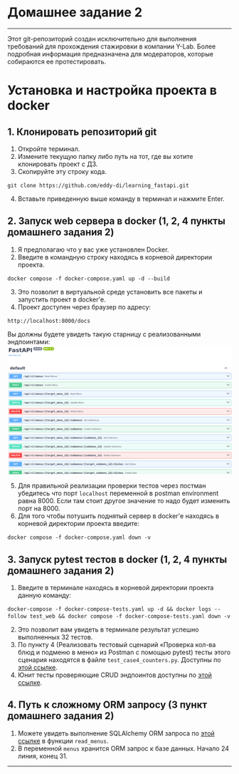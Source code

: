 # Домашнее задание 2
---
Этот git-репозиторий создан исключительно для выполнения требований для прохождения стажировки в компании Y-Lab. Более подробная информация предназначена для модераторов, которые собираются ее протестировать. 

# Установка и настройка проекта в docker
## 1. Клонировать репозиторий git 

1. Откройте терминал. 
2. Измените текущую папку либо путь на тот, где вы хотите клонировать проект с ДЗ. 
3. Скопируйте эту строку кода. 

```
git clone https://github.com/eddy-di/learning_fastapi.git
```

4. Вставьте приведенную выше команду в терминал и нажмите Enter.

## 2. Запуск web сервера в docker (1, 2, 4 пункты домашнего задания 2)

1. Я предполагаю что у вас уже установлен Docker.
2. Введите в командную строку находясь в корневой директории проекта.

```
docker compose -f docker-compose.yaml up -d --build
```

3. Это позволит в виртуальной среде установить все пакеты и запустить проект в docker'e.
4. Проект доступен через браузер по адресу:

```
http://localhost:8000/docs
```

Вы должны будете увидеть такую старницу с реализованными эндпоинтами: ![image](./readme_images/schemas_menu.png "Пример эндпоинтов")

5. Для правильной реализации проверки тестов через постман убедитесь что порт `localhost` переменной в postman environment равна 8000. Если там стоит другое значение то надо будет изменить порт на 8000.
6. Для того чтобы потушить поднятый сервер в docker'e находясь в корневой директории проекта введите: 

```
docker compose -f docker-compose.yaml down -v
```

## 3. Запуск pytest тестов в docker (1, 2, 4 пункты домашнего задания 2)

1. Введите в терминале находясь в корневой директории проекта данную команду:

```
docker-compose -f docker-compose-tests.yaml up -d && docker logs --follow test_web && docker compose -f docker-compose-tests.yaml down -v
```

2. Это позволит вам увидеть в терминале результат успешно выполненных 32 тестов.
3. По пункту 4 (Реализовать тестовый сценарий «Проверка кол-ва блюд и подменю в меню» из Postman с помощью pytest) тесты этого сценария находятся в файле `test_case4_counters.py`. Доступны по [этой ссылке](https://github.com/eddy-di/learning_fastapi/blob/main/tests/test_case4_counters.py).
4. Юнит тесты проверяющие CRUD эндпоинтов доступны по [этой ссылке](https://github.com/eddy-di/learning_fastapi/blob/main/tests/test_crud.py).


## 4. Путь к сложному ORM запросу (3 пункт домашнего задания 2)

1. Можете увидеть выполнение SQLAlchemy ORM запроса по [этой ссылке](https://github.com/eddy-di/learning_fastapi/blob/main/app/main.py#L23) в функции `read_menus`.
2. В переменной `menus` хранится ORM запрос к базе данных. Начало 24 линия, конец 31.
---

